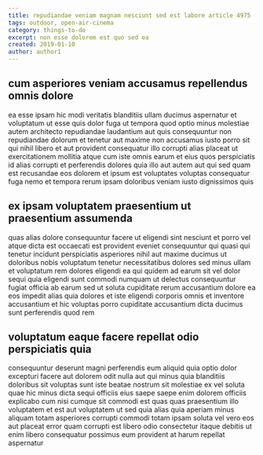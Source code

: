 ```yaml
---
title: repudiandae veniam magnam nesciunt sed est labore article 4975
tags: outdoor, open-air-cinema
category: things-to-do
excerpt: non esse dolorem est quo sed ea
created: 2019-01-10
author: author1
---
```


## cum asperiores veniam accusamus repellendus omnis dolore

ea esse ipsam hic modi veritatis blanditiis ullam ducimus aspernatur et voluptatum ut esse quis dolor fuga ut tempora quod optio minus molestiae autem architecto repudiandae laudantium aut quis consequuntur non repudiandae dolorum et tenetur aut maxime non accusamus iusto porro sit qui nihil libero et aut provident consequatur illo corrupti alias placeat ut exercitationem mollitia atque cum iste omnis earum et eius quos perspiciatis id alias corrupti et perferendis dolores quia illo aut autem aut qui sed quam est recusandae eos dolorem et ipsum est voluptates voluptas consequatur fuga nemo et tempora rerum ipsam doloribus veniam iusto dignissimos quis

## ex ipsam voluptatem praesentium ut praesentium assumenda

quas alias dolore consequuntur facere ut eligendi sint nesciunt et porro vel atque dicta est occaecati est provident eveniet consequuntur qui quasi qui tenetur incidunt perspiciatis asperiores nihil aut maxime ducimus ut doloribus nobis voluptatum tenetur necessitatibus dolores sed minus ullam et voluptatum rem dolores eligendi ea qui quidem ad earum sit vel dolor sequi quia eligendi sunt commodi numquam ut delectus consequuntur fugiat officia ab earum sed ut soluta cupiditate rerum accusantium dolore ea eos impedit alias quia dolores et iste eligendi corporis omnis et inventore accusantium et hic voluptas porro cupiditate accusantium dicta ducimus sunt perferendis quod rem

## voluptatum eaque facere repellat odio perspiciatis quia

consequuntur deserunt magni perferendis eum aliquid quia optio dolor excepturi facere aut dolorem odit nulla aut qui minus quia blanditiis doloribus sit voluptas sunt iste beatae nostrum sit molestiae ex vel soluta quae hic minus dicta sequi officiis eius saepe saepe enim dolorem officiis explicabo cum nisi cumque sit commodi est quas quas praesentium illo voluptatem et est aut voluptatem ut sed quia alias quia aperiam minus aliquam totam asperiores corrupti commodi totam ipsam soluta vel vero eos aut placeat error quam corrupti est libero odio consectetur itaque debitis ut enim libero consequatur possimus eum provident at harum repellat aspernatur
